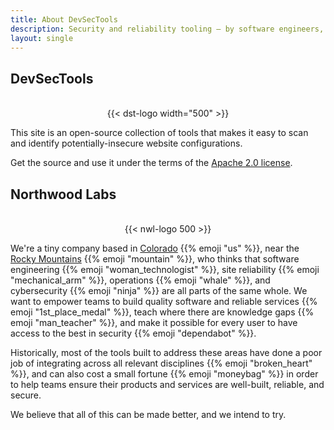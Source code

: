 ```yaml
---
title: About DevSecTools
description: Security and reliability tooling — by software engineers, for software engineers.
layout: single
---
```


## DevSecTools

<div align="center">
  <br>
  {{< dst-logo width="500" >}}
  <br>
</div>

This site is an open-source collection of tools that makes it easy to scan and identify potentially-insecure website configurations.

Get the source and use it under the terms of the [Apache 2.0 license](https://spdx.org/licenses/Apache-2.0.html).

## Northwood Labs

<div align="center">
  <br>
  {{< nwl-logo 500 >}}
  <br>
</div>

We're a tiny company based in [Colorado] {{% emoji "us" %}}, near the [Rocky Mountains] {{% emoji "mountain" %}}, who thinks that software engineering {{% emoji "woman_technologist" %}}, site reliability {{% emoji "mechanical_arm" %}}, operations {{% emoji "whale" %}}, and cybersecurity {{% emoji "ninja" %}} are all parts of the same whole. We want to empower teams to build quality software and reliable services {{% emoji "1st_place_medal" %}}, teach where there are knowledge gaps {{% emoji "man_teacher" %}}, and make it possible for every user to have access to the best in security {{% emoji "dependabot" %}}.

Historically, most of the tools built to address these areas have done a poor job of integrating across all relevant disciplines {{% emoji "broken_heart" %}}, and can also cost a small fortune {{% emoji "moneybag" %}} in order to help teams ensure their products and services are well-built, reliable, and secure.

We believe that all of this can be made better, and we intend to try.

[Colorado]: https://en.wikipedia.org/wiki/Colorado
[Rocky Mountains]: https://en.wikipedia.org/wiki/Rocky_Mountains
